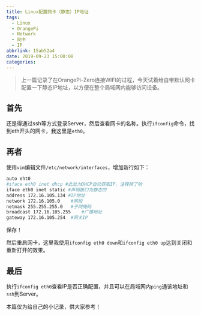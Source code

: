 ```yaml
---
title: Linux配置网卡（静态）IP地址
tags:
  - Linux
  - OrangePi
  - Network
  - 网卡
  - IP
abbrlink: 15ab52a4
date: 2019-09-23 15:00:08
categories:
---
```


> 上一篇记录了在OrangePi-Zero连接WIFI的过程，今天试着给自带默认网卡配置一下静态IP地址，以方便在整个局域网内能够访问设备。

## 首先

还是得通过ssh等方式登录Server，然后查看网卡的名称。执行`ifconfig`命令，找到eth开头的网卡，我这里是`eth0`。

## 再者

使用`vim`编辑文件`/etc/network/interfaces`，增加新行如下：

```bash
auto eht0
#iface eth0 inet dhcp #此处为DHCP自动获取IP，注释掉了哟
iface eth0 inet static #声明接口为静态的
address 172.16.105.134 #IP地址
network 172.16.105.0	#网段
netmask 255.255.255.0	#子网掩码
broadcast 172.16.105.255	#广播地址
gateway 172.16.105.254	#网关IP
```

保存！

然后重启网卡，这里我使用`ifconfig eth0 down`和`ifconfig eth0 up`达到关闭和重新打开的效果。

## 最后

执行`ifconfig eth0`查看IP是否正确配置，并且可以在局域网内`ping`通该地址和`ssh`到Server。

本篇仅为给自己的小记录，供大家参考！
